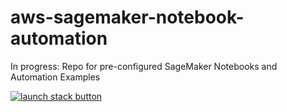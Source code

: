 # aws-sagemaker-notebook-automation
In progress: Repo for pre-configured SageMaker Notebooks and Automation Examples


<a href="https://console.aws.amazon.com/cloudformation/home?region=us-west-
2#/stacks/new?stackName=snowflake-notebook&templateURL=https://s3-us-west-2.amazonaws.com/dtong-public-fileshare/cf/sagemaker-notebook-cf-example.yaml">
![launch stack button](/images/csnowflake-ml-launch-btn.jpg)</a>
